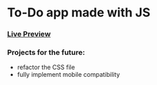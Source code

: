 # To-Do app made with JS

### [Live Preview](https://hebliscode.github.io/todo-app/) <br>

### Projects for the future:

- refactor the CSS file
- fully implement mobile compatibility
